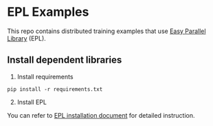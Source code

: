 # EPL Examples

This repo contains distributed training examples that use [Easy Parallel Library](https://github.com/alibaba/EasyParallelLibrary) (EPL).


## Install dependent libraries

1. Install requirements

```
pip install -r requirements.txt
```

2. Install EPL

You can refer to [EPL installation document](https://easyparallellibrary.readthedocs.io/en/latest/installation_instructions.html) for detailed instruction.
